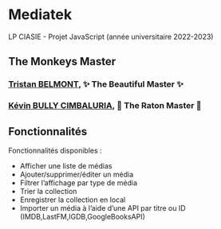 # Mediatek
LP CIASIE - Projet JavaScript (année universitaire 2022-2023)

## **The Monkeys Master**
### [Tristan BELMONT](https://github.com/MaegIins), ✨ The Beautiful Master ✨
### [Kévin BULLY CIMBALURIA](https://github.com/TheRealEureka), 🦝 The Raton Master 🦝

## Fonctionnalités 
Fonctionnalités disponibles :
 * Afficher une liste de médias 
 * Ajouter/supprimer/éditer un média
 * Filtrer l’affichage par type de média 
 * Trier la collection 
 * Enregistrer la collection en local 
 * Importer un média à l’aide d’une API par titre ou ID (IMDB,LastFM,IGDB,GoogleBooksAPI)


